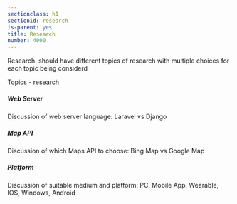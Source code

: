 ```yaml
---
sectionclass: h1
sectionid: research
is-parent: yes
title: Research
number: 4000
---
```

Research. should have different topics of research with multiple choices for each topic being considerd 

Topics - research 

##### Web Server
Discussion of web server language: Laravel vs Django

##### Map API
Discussion of which Maps API to choose: Bing Map vs Google Map

##### Platform
Discussion of suitable medium and platform: PC, Mobile App, Wearable, IOS, Windows, Android
